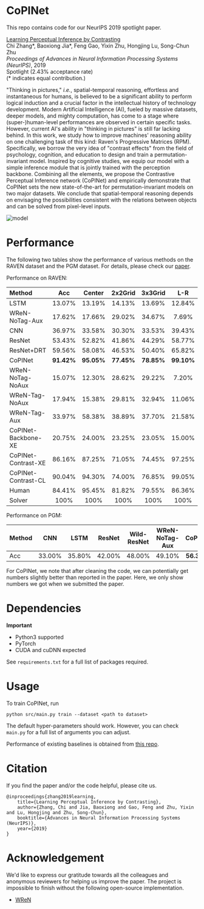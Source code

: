 # CoPINet

This repo contains code for our NeurIPS 2019 spotlight paper.

[Learning Perceptual Inference by Contrasting](http://wellyzhang.github.io/attach/neurips19zhang.pdf)  
Chi Zhang*, Baoxiong Jia*, Feng Gao, Yixin Zhu, Hongjing Lu, Song-Chun Zhu  
*Proceedings of Advances in Neural Information Processing Systems (NeurIPS)*, 2019  
Spotlight (2.43% acceptance rate)  
(* indicates equal contribution.)

"Thinking in pictures," *i.e.*, spatial-temporal reasoning, effortless and instantaneous for humans, is believed to be a significant ability to perform logical induction and a crucial factor in the intellectual history of technology development. Modern Artificial Intelligence (AI), fueled by massive datasets, deeper models, and mighty computation, has come to a stage where (super-)human-level performances are observed in certain specific tasks. However, current AI's ability in "thinking in pictures" is still far lacking behind. In this work, we study how to improve machines' reasoning ability on one challenging task of this kind: Raven's Progressive Matrices (RPM). Specifically, we borrow the very idea of "contrast effects" from the field of psychology, cognition, and education to design and train a permutation-invariant model. Inspired by cognitive studies, we equip our model with a simple inference module that is jointly trained with the perception backbone. Combining all the elements, we propose the Contrastive Perceptual Inference network (CoPINet) and empirically demonstrate that CoPINet sets the new state-of-the-art for permutation-invariant models on two major datasets. We conclude that spatial-temporal reasoning depends on envisaging the possibilities consistent with the relations between objects and can be solved from pixel-level inputs.

![model](http://wellyzhang.github.io/img/in-post/CoPINet/model.jpg)

# Performance

The following two tables show the performance of various methods on the RAVEN dataset and the PGM dataset. For details, please check our [paper](http://wellyzhang.github.io/attach/neurips19zhang.pdf).

Performance on RAVEN:

| Method              | Acc        | Center     | 2x2Grid    | 3x3Grid    | L-R        | U-D        | O-IC       | O-IG       |
| :---                | :---:      | :---:      | :---:      | :---:      | :---:      | :---:      | :---:      | :---:      |
| LSTM                | 13.07%     | 13.19%     | 14.13%     | 13.69%     | 12.84%     | 12.35%     | 12.15%     | 12.99%     |
| WReN-NoTag-Aux      | 17.62%     | 17.66%     | 29.02%     | 34.67%     | 7.69%      | 7.89%      | 12.30%     | 13.94%     |
| CNN                 | 36.97%     | 33.58%     | 30.30%     | 33.53%     | 39.43%     | 41.26%     | 43.20%     | 37.54%     |
| ResNet              | 53.43%     | 52.82%     | 41.86%     | 44.29%     | 58.77%     | 60.16%     | 63.19%     | 53.12%     |
| ResNet+DRT          | 59.56%     | 58.08%     | 46.53%     | 50.40%     | 65.82%     | 67.11%     | 69.09%     | 60.11%     |
| CoPINet             | **91.42%** | **95.05%** | **77.45%** | **78.85%** | **99.10%** | **99.65%** | **98.50%** | **91.35%** |
| WReN-NoTag-NoAux    | 15.07%     | 12.30%     | 28.62%     | 29.22%     | 7.20%      | 6.55%      | 8.33%      | 13.10%     |
| WReN-Tag-NoAux      | 17.94%     | 15.38%     | 29.81%     | 32.94%     | 11.06%     | 10.96%     | 11.06%     | 14.54%     |
| WReN-Tag-Aux        | 33.97%     | 58.38%     | 38.89%     | 37.70%     | 21.58%     | 19.74%     | 38.84%     | 22.57%     |
| CoPINet-Backbone-XE | 20.75%     | 24.00%     | 23.25%     | 23.05%     | 15.00%     | 13.90%     | 21.25%     | 24.80%     |
| CoPINet-Contrast-XE | 86.16%     | 87.25%     | 71.05%     | 74.45%     | 97.25%     | 97.05%     | 93.20%     | 82.90%     |
| CoPINet-Contrast-CL | 90.04%     | 94.30%     | 74.00%     | 76.85%     | 99.05%     | 99.35%     | 98.00%     | 88.70%     |
| Human               | 84.41%     | 95.45%     | 81.82%     | 79.55%     | 86.36%     | 81.81%     | 86.36%     | 81.81%     |
| Solver              | 100%       | 100%       | 100%       | 100%       | 100%       | 100%       | 100%       | 100%       |

Performance on PGM:

| Method | CNN    | LSTM    | ResNet | Wild-ResNet | WReN-NoTag-Aux | CoPINet    |
| :---   | :---:  | :---:   | :---:  | :---:       | :---:          | :---:      |
| Acc    | 33.00% | 35.80%  | 42.00% | 48.00%      | 49.10%         | **56.37%** | 

For CoPINet, we note that after cleaning the code, we can potentially get numbers slightly better than reported in the paper. Here, we only show numbers we got when we submitted the paper.

# Dependencies

**Important**
* Python3 supported
* PyTorch
* CUDA and cuDNN expected

See ```requirements.txt``` for a full list of packages required.

# Usage

To train CoPINet, run
```
python src/main.py train --dataset <path to dataset>
```

The default hyper-parameters should work. However, you can check ```main.py``` for a full list of arguments you can adjust. 

Performance of existing baselines is obtained from [this repo](https://github.com/WellyZhang/RAVEN).

# Citation

If you find the paper and/or the code helpful, please cite us.

```
@inproceedings{zhang2019learning,
    title={Learning Perceptual Inference by Contrasting},
    author={Zhang, Chi and Jia, Baoxiong and Gao, Feng and Zhu, Yixin and Lu, Hongjing and Zhu, Song-Chun},
    booktitle={Advances in Neural Information Processing Systems (NeurIPS)},
    year={2019}
}
```

# Acknowledgement

We'd like to express our gratitude towards all the colleagues and anonymous reviewers for helping us improve the paper. The project is impossible to finish without the following open-source implementation.

* [WReN](https://github.com/Fen9/WReN)
